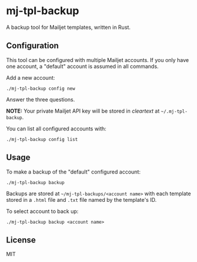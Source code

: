 # mj-tpl-backup

A backup tool for Mailjet templates, written in Rust.

## Configuration

This tool can be configured with multiple Mailjet accounts. If you only have one account,
a "default" account is assumed in all commands.

Add a new account:

```
./mj-tpl-backup config new
```

Answer the three questions.

**NOTE:** Your private Mailjet API key will be stored in *cleartext* at `~/.mj-tpl-backup`.

You can list all configured accounts with:

```
./mj-tpl-backup config list
```

## Usage

To make a backup of the "default" configured account:

```
./mj-tpl-backup backup
```

Backups are stored at `~/mj-tpl-backups/<account name>` with each template stored in a
`.html` file and `.txt` file named by the template's ID.

To select account to back up:

```
./mj-tpl-backup backup <account name>
```

## License

MIT
